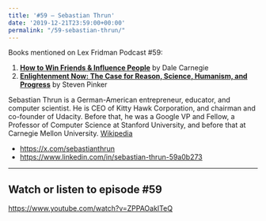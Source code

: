 ```yaml
---
title: '#59 – Sebastian Thrun'
date: '2019-12-21T23:59:00+00:00'
permalink: "/59-sebastian-thrun/"
---
```


Books mentioned on Lex Fridman Podcast #59:

1. <b><a href="https://amzn.to/3V620XA" target="_blank" rel="sponsored noopener noreferrer">How to Win Friends & Influence People</a></b> by Dale Carnegie
2. <b><a href="https://amzn.to/3Ekrmdn" target="_blank" rel="sponsored noopener noreferrer">Enlightenment Now: The Case for Reason, Science, Humanism, and Progress</a></b> by Steven Pinker

<!--more-->

Sebastian Thrun is a German-American entrepreneur, educator, and computer scientist. He is CEO of Kitty Hawk Corporation, and chairman and co-founder of Udacity. Before that, he was a Google VP and Fellow, a Professor of Computer Science at Stanford University, and before that at Carnegie Mellon University. [Wikipedia](https://www.google.com/url?sa=t&rct=j&q=&esrc=s&source=web&cd=&ved=2ahUKEwin5qOO7bT7AhVulYsKHc0IB9AQmhN6BAg6EAI&url=https%3A%2F%2Fen.wikipedia.org%2Fwiki%2FSebastian_Thrun&usg=AOvVaw0Ceipb9vgZrOj0MhYGRekN)

- <a href="https://x.com/sebastianthrun" target="_blank">https://x.com/sebastianthrun</a>
- <a href="https://www.linkedin.com/in/sebastian-thrun-59a0b273" target="_blank">https://www.linkedin.com/in/sebastian-thrun-59a0b273</a>

- - - - - -

## Watch or listen to episode #59

<https://www.youtube.com/watch?v=ZPPAOakITeQ>